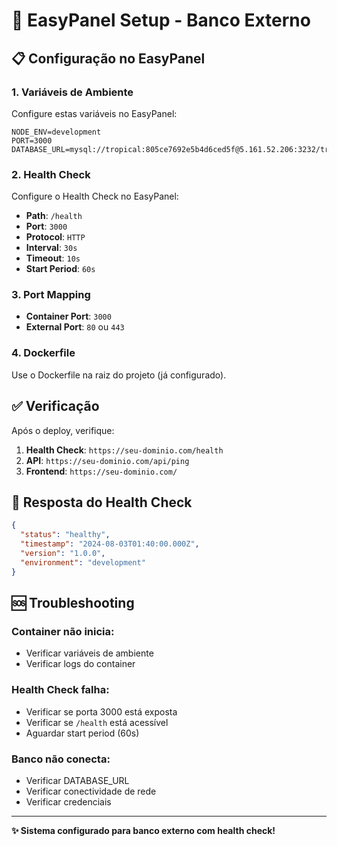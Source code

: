 # 🚀 EasyPanel Setup - Banco Externo

## 📋 Configuração no EasyPanel

### 1. **Variáveis de Ambiente**

Configure estas variáveis no EasyPanel:

```env
NODE_ENV=development
PORT=3000
DATABASE_URL=mysql://tropical:805ce7692e5b4d6ced5f@5.161.52.206:3232/tropical
```

### 2. **Health Check**

Configure o Health Check no EasyPanel:

- **Path**: `/health`
- **Port**: `3000`
- **Protocol**: `HTTP`
- **Interval**: `30s`
- **Timeout**: `10s`
- **Start Period**: `60s`

### 3. **Port Mapping**

- **Container Port**: `3000`
- **External Port**: `80` ou `443`

### 4. **Dockerfile**

Use o Dockerfile na raiz do projeto (já configurado).

## ✅ Verificação

Após o deploy, verifique:

1. **Health Check**: `https://seu-dominio.com/health`
2. **API**: `https://seu-dominio.com/api/ping`
3. **Frontend**: `https://seu-dominio.com/`

## 🔧 Resposta do Health Check

```json
{
  "status": "healthy",
  "timestamp": "2024-08-03T01:40:00.000Z",
  "version": "1.0.0",
  "environment": "development"
}
```

## 🆘 Troubleshooting

### Container não inicia:
- Verificar variáveis de ambiente
- Verificar logs do container

### Health Check falha:
- Verificar se porta 3000 está exposta
- Verificar se `/health` está acessível
- Aguardar start period (60s)

### Banco não conecta:
- Verificar DATABASE_URL
- Verificar conectividade de rede
- Verificar credenciais

---

**✨ Sistema configurado para banco externo com health check!**
